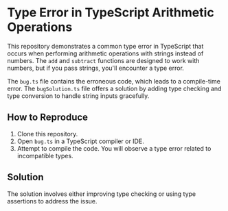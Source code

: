 # Type Error in TypeScript Arithmetic Operations

This repository demonstrates a common type error in TypeScript that occurs when performing arithmetic operations with strings instead of numbers.  The `add` and `subtract` functions are designed to work with numbers, but if you pass strings, you'll encounter a type error.

The `bug.ts` file contains the erroneous code, which leads to a compile-time error.  The `bugSolution.ts` file offers a solution by adding type checking and type conversion to handle string inputs gracefully.

## How to Reproduce

1. Clone this repository.
2. Open `bug.ts` in a TypeScript compiler or IDE.
3. Attempt to compile the code.  You will observe a type error related to incompatible types.

## Solution

The solution involves either improving type checking or using type assertions to address the issue.